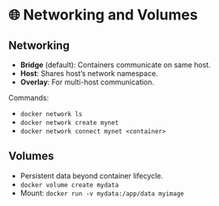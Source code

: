 # 🌐 Networking and Volumes

## Networking
- **Bridge** (default): Containers communicate on same host.  
- **Host**: Shares host’s network namespace.  
- **Overlay**: For multi-host communication.  

Commands:
- `docker network ls`  
- `docker network create mynet`  
- `docker network connect mynet <container>`  

## Volumes
- Persistent data beyond container lifecycle.  
- `docker volume create mydata`  
- Mount: `docker run -v mydata:/app/data myimage`  
